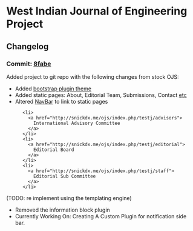 # West Indian Journal of Engineering Project


## Changelog
 
### Commit: [8fabe](https://github.com/Snickdx/WIJE/commit/8fabe1e2d68bf1c370f89402285cf89f74d619b9)

Added project to git repo with the following changes from stock OJS:

* Added [bootstrap plugin theme](https://github.com/NateWr/bootstrap3#installation)
* Added static pages: About, Editorial Team, Submissions, Contact [etc](http://138.197.231.114/ojs/index.php/testj/management/settings/website)
* Altered [NavBar](https://github.com/Snickdx/WIJE/blob/master/plugins/themes/bootstrap3/templates/frontend/components/primaryNavMenu.tpl) to link to static pages 
```
      <li>
        <a href="http://snickdx.me/ojs/index.php/testj/advisors">
          International Advisory Committee
        </a>
      </li>
      <li>
        <a href="http://snickdx.me/ojs/index.php/testj/editorial">
          Editorial Board
        </a>
      </li>
      <li>
        <a href="http://snickdx.me/ojs/index.php/testj/staff">
          Editorial Sub Committee
        </a>
      </li>
```

(TODO: re implement using the templating engine)
* Removed the information block plugin
* Currently Working On: Creating A Custom Plugin for notification side bar.
